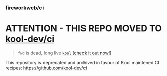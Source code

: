### fireworkweb/ci

# ATTENTION - THIS REPO MOVED TO [kool-dev/ci](https://github.com/kool-dev/ci)

> `fwd` is dead, long live [`kool` (check it out now!)](https://github.com/kool-dev/kool)

This repository is deprecated and archived in favour of Kool maintened CI recipes: https://github.com/kool-dev/ci
